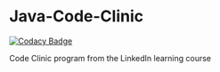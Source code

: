 # Java-Code-Clinic

[![Codacy Badge](https://api.codacy.com/project/badge/Grade/3c726a4b11014881b7abc535fb363a3f)](https://www.codacy.com/manual/Vignesh-Durairaj/Java-Code-Clinic?utm_source=github.com&amp;utm_medium=referral&amp;utm_content=Vignesh-Durairaj/Java-Code-Clinic&amp;utm_campaign=Badge_Grade)

Code Clinic program from the LinkedIn learning course
